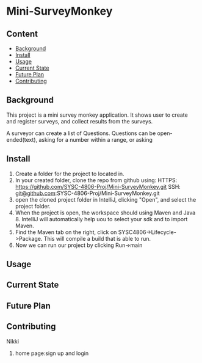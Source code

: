 # Mini-SurveyMonkey

## Content
  * [Background](#background)
  * [Install](#install)
  * [Usage](#usage)
  * [Current State](#current-state)
  * [Future Plan](#future-plan)
  * [Contributing](#contributing)
 
 ## Background
 This project is a mini survey monkey application. It shows user to create and register surveys, and collect results from the surveys.
 
 A surveyor can create a list of Questions. Questions can be open-ended(text), asking for a number within a range, or asking
 
 ## Install
  1. Create a folder for the project to located in.
  2. In your created folder, clone the repo from github using:
  HTTPS: https://github.com/SYSC-4806-Proj/Mini-SurveyMonkey.git
  SSH: git@github.com:SYSC-4806-Proj/Mini-SurveyMonkey.git
  3. open the cloned project folder in IntelliJ, clicking "Open", and select the project folder.
  4. When the project is open, the workspace should using Maven and Java 8. IntelliJ will automatically help uou to select your sdk and to import Maven.
  5. Find the Maven tab on the right, click on SYSC4806->Lifecycle->Package. This will compile a build that is able to run.
  6. Now we can run our project by clicking Run->main 
 ## Usage
 
 ## Current State
 
 ## Future Plan
 
 ## Contributing
Nikki
1. home page:sign up and login
